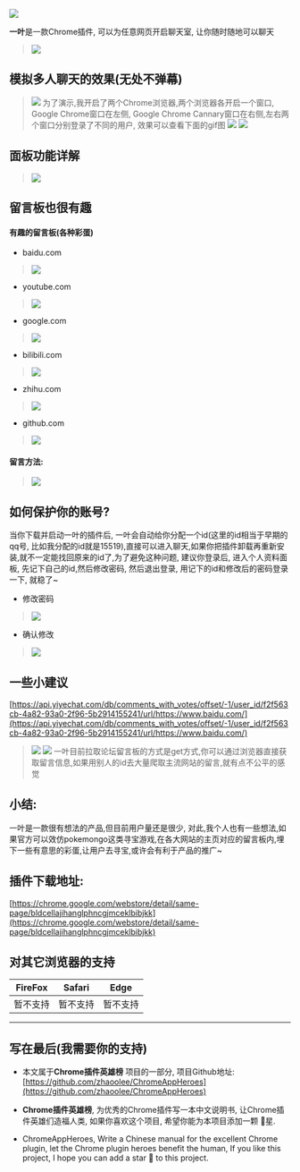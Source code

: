 ![](https://user-gold-cdn.xitu.io/2019/6/1/16b0ee3bf010894c?w=1240&h=695&f=png&s=1174763)

**一叶**是一款Chrome插件, 可以为任意网页开启聊天室, 让你随时随地可以聊天

> ![](https://user-gold-cdn.xitu.io/2019/6/1/16b0ee3ae2373d9a?w=600&h=469&f=gif&s=256845)

## 模拟多人聊天的效果(无处不弹幕)
> ![](https://user-gold-cdn.xitu.io/2019/6/1/16b0ee3ae242118a?w=190&h=116&f=png&s=15677)
为了演示,我开启了两个Chrome浏览器,两个浏览器各开启一个窗口, Google Chrome窗口在左侧, Google Chrome Cannary窗口在右侧,左右两个窗口分别登录了不同的用户, 效果可以查看下面的gif图
> ![](https://user-gold-cdn.xitu.io/2019/6/1/16b0ede43ee12711?w=600&h=354&f=gif&s=436571)
> ![](https://user-gold-cdn.xitu.io/2019/6/1/16b0ee3ae29cd804?w=1240&h=717&f=png&s=388049)

## 面板功能详解
> ![](https://user-gold-cdn.xitu.io/2019/6/1/16b0ee3ae2f19fe5?w=1240&h=717&f=png&s=570881)

## 留言板也很有趣

#### 有趣的留言板(各种彩蛋)
- baidu.com
> ![](https://user-gold-cdn.xitu.io/2019/6/1/16b0ee3ae307b815?w=1240&h=1173&f=png&s=345834)

- youtube.com
> ![](https://user-gold-cdn.xitu.io/2019/6/1/16b0ee3aea9a301b?w=1240&h=997&f=png&s=677804)

- google.com
> ![](https://user-gold-cdn.xitu.io/2019/6/1/16b0ee3b13fff7cf?w=1240&h=743&f=png&s=143181)

- bilibili.com
> ![](https://user-gold-cdn.xitu.io/2019/6/1/16b0ee3b19c451f8?w=1240&h=739&f=png&s=897848)

- zhihu.com
> ![](https://user-gold-cdn.xitu.io/2019/6/1/16b0ee3b1ca7b7d8?w=1240&h=910&f=png&s=462092)

- github.com
> ![](https://user-gold-cdn.xitu.io/2019/6/1/16b0ee3b1cbc44f4?w=1240&h=792&f=png&s=346391)

#### 留言方法:
> ![](https://user-gold-cdn.xitu.io/2019/6/1/16b0ee3b2815dcc4?w=600&h=381&f=gif&s=189852)

## 如何保护你的账号?
当你下载并启动一叶的插件后, 一叶会自动给你分配一个id(这里的id相当于早期的qq号, 比如我分配的id就是15519),直接可以进入聊天,如果你把插件卸载再重新安装,就不一定能找回原来的id了,为了避免这种问题, 建议你登录后, 进入个人资料面板, 先记下自己的id,然后修改密码, 然后退出登录, 用记下的id和修改后的密码登录一下, 就稳了~
- 修改密码
> ![](https://user-gold-cdn.xitu.io/2019/6/1/16b0ee3b3a321ab1?w=532&h=1022&f=png&s=190401)
- 确认修改
> ![](https://user-gold-cdn.xitu.io/2019/6/1/16b0ee3b3a9bbe52?w=544&h=820&f=png&s=61635)

## 一些小建议

[https://api.yiyechat.com/db/comments_with_votes/offset/-1/user_id/f2f563cb-4a82-93a0-2f96-5b2914155241/url/https://www.baidu.com/](https://api.yiyechat.com/db/comments_with_votes/offset/-1/user_id/f2f563cb-4a82-93a0-2f96-5b2914155241/url/https://www.baidu.com/)
> ![](https://user-gold-cdn.xitu.io/2019/6/1/16b0ee3b6074c42c?w=1240&h=842&f=png&s=264138)
> ![](https://user-gold-cdn.xitu.io/2019/6/1/16b0ee3b672aca54?w=1240&h=768&f=png&s=289099)
一叶目前拉取论坛留言板的方式是get方式,你可以通过浏览器直接获取留言信息,如果用别人的id去大量爬取主流网站的留言,就有点不公平的感觉


## 小结:
一叶是一款很有想法的产品,但目前用户量还是很少, 对此,我个人也有一些想法,如果官方可以效仿pokemongo这类寻宝游戏,在各大网站的主页对应的留言板内,埋下一些有意思的彩蛋,让用户去寻宝,或许会有利于产品的推广~

## 插件下载地址:
[https://chrome.google.com/webstore/detail/same-page/bldcellajihanglphncgjmceklbibjkk](https://chrome.google.com/webstore/detail/same-page/bldcellajihanglphncgjmceklbibjkk)


## 对其它浏览器的支持

| FireFox | Safari | Edge|
| - | - | - |
| 暂不支持 | 暂不支持 | 暂不支持 |

---

## 写在最后(我需要你的支持)
- 本文属于**Chrome插件英雄榜** 项目的一部分, 项目Github地址: [https://github.com/zhaoolee/ChromeAppHeroes](https://github.com/zhaoolee/ChromeAppHeroes)

- **Chrome插件英雄榜**, 为优秀的Chrome插件写一本中文说明书, 让Chrome插件英雄们造福人类, 如果你喜欢这个项目, 希望你能为本项目添加一颗 🌟星.

- ChromeAppHeroes, Write a Chinese manual for the excellent Chrome plugin, let the Chrome plugin heroes benefit the human, If you like this project, I hope you can add a star 🌟 to this project.


